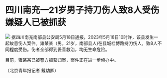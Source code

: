 # 四川南充一21岁男子持刀伤人致8人受伤 嫌疑人已被抓获

![](https://inews.gtimg.com/om_bt/OiBaG2K8DkwIlQ4YFKub3NiE42PwHgSMoxfVcLBQZF2rMAA/1000)
据四川南充南部县公安局5月18日通报，2023年5月18日10时许，该县发生一起故意伤人案件。雍某某（男，21岁，南部县人)在县城桂博路持刀伤人，致8人不同程度受伤。伤者全部得到妥善救治，均无生命危险。

目前，雍某某已被警方抓获归案，案件正在进一步侦办中。

（北京青年报记者 戴幼卿）

